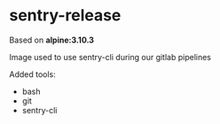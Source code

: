 # sentry-release

Based on **alpine:3.10.3**

Image used to use sentry-cli during our gitlab pipelines

Added tools:

- bash
- git
- sentry-cli
